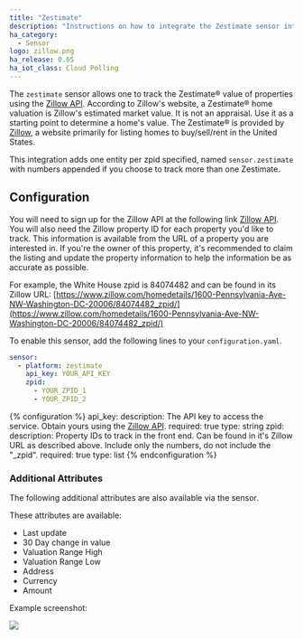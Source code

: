 ```yaml
---
title: "Zestimate"
description: "Instructions on how to integrate the Zestimate sensor into Home Assistant."
ha_category:
  - Sensor
logo: zillow.png
ha_release: 0.65
ha_iot_class: Cloud Polling
---
```


The `zestimate` sensor allows one to track the Zestimate® value of properties using the [Zillow API](https://www.zillow.com/howto/api/APIOverview.htm). According to Zillow's website, a Zestimate® home valuation is Zillow's estimated market value. It is not an appraisal. Use it as a starting point to determine a home's value. The Zestimate® is provided by [Zillow](https://www.zillow.com), a website primarily for listing homes to buy/sell/rent in the United States.

This integration adds one entity per zpid specified, named `sensor.zestimate` with numbers appended if you choose to track more than one Zestimate.

## Configuration

You will need to sign up for the Zillow API at the following link [Zillow API](https://www.zillow.com/howto/api/APIOverview.htm). You will also need the Zillow property ID for each property you'd like to track. This information is available from the URL of a property you are interested in. If you're the owner of this property, it's recommended to claim the listing and update the property information to help the information be as accurate as possible.

For example, the White House zpid is 84074482 and can be found in its Zillow URL: [https://www.zillow.com/homedetails/1600-Pennsylvania-Ave-NW-Washington-DC-20006/84074482_zpid/](https://www.zillow.com/homedetails/1600-Pennsylvania-Ave-NW-Washington-DC-20006/84074482_zpid/)

To enable this sensor, add the following lines to your `configuration.yaml`.

```yaml
sensor:
  - platform: zestimate
    api_key: YOUR_API_KEY
    zpid:
      - YOUR_ZPID_1
      - YOUR_ZPID_2
```

{% configuration %}
api_key:
  description: The API key to access the service. Obtain yours using the [Zillow API](https://www.zillow.com/howto/api/APIOverview.htm).
  required: true
  type: string
zpid:
  description: Property IDs to track in the front end. Can be found in it's Zillow URL as described above. Include only the numbers, do not include the "_zpid".
  required: true
  type: list
{% endconfiguration %}

### Additional Attributes

The following additional attributes are also available via the sensor.

These attributes are available:

- Last update
- 30 Day change in value
- Valuation Range High
- Valuation Range Low
- Address
- Currency
- Amount

Example screenshot:

<img src="/images/integrations/zestimate/zestimateexample.png" />
